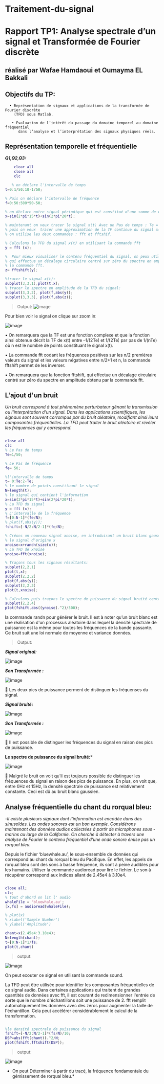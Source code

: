 # Traitement-du-signal
# Rapport TP1: Analyse spectrale d’un signal et Transformée de Fourier discrète

## réalisé par Wafae Hamdaoui et Oumayma EL Bakkali

## Objectifs du TP:

      • Représentation de signaux et applications de la transformée de Fourier discrète
        (TFD) sous Matlab. 

       • Evaluation de l’intérêt du passage du domaine temporel au domaine fréquentiel
          dans l’analyse et l’interprétation des signaux physiques réels.

## Représentation temporelle et fréquentielle 

 ***Q1,Q2,Q3:***

 ```Matlab
     clear all
     close all
     clc

    % on déclare l'intervalle de temps
t=0:1/50:10-1/50;

% Puis on déclare l'intervalle de fréquence
f=0:50:500*50-50;

% on déclare notre signal périodique qui est constitué d'une somme de deux sinusoïdes
x=sin(2*pi*15*t)+sin(2*pi*20*t);

% maintenant on veux tracer le signal x(t) Avec un Pas de temps : Te = 1/50s, et un  Intervalle : 0, 10-Te.
% puis on veux  tracer une approximation de la TF continue du signal x(t), et la représenté suivant un pas Te,
% on utilise les deux commandes : fft et fftshif.

% Calculons la TFD du signal x(t) en utilisant la commande fft
y = fft (x);

%  Pour mieux visualiser le contenu fréquentiel du signal, on peux utiliser la fonction fftshift, 
% qui effectue un décalage circulaire centré sur zéro du spectre en amplitude obtenu par 
% la commande fft.
z= fftshift(y);

%tracer le signal x(t):
 subplot(3,3,1),plot(t,x);
% tracer le spectre en amplitude de la TFD du signal:
 subplot(3,3,2), plot(f,abs(y));
 subplot(3,3,3), plot(f,abs(z));

```
> Output:
![image](https://user-images.githubusercontent.com/75392302/151665752-1d2d1160-f746-4cbe-84df-95f41ba0b4cd.png)

Pour bien voir le signal on clique sur zoom in:

![image](https://user-images.githubusercontent.com/75392302/151665766-060aa038-af14-40ef-8e5f-9cc9c9c0c90a.png)




▪  On remarquera que la TF est une fonction complexe et que la fonction ainsi
obtenue décrit la TF de x(t) entre –1/(2Te) et 1/(2Te) par pas de 1/(nTe) où n
est le nombre de points constituant le signal x(t).

▪ La commande fft codant les fréquences positives sur les n/2 premières valeurs
du signal et les valeurs négatives entre n/2+1 et n, la commande fftshift permet
de les inverser.

▪ On remarquera que la fonction fftshift, qui effectue un décalage circulaire centré 
sur zéro du spectre en amplitude obtenu par la commande fft.


## L'ajout d'un bruit


*Un bruit correspond à tout phénomène perturbateur gênant la transmission ou
l'interprétation d'un signal. Dans les applications scientifiques, les signaux sont
souvent corrompus par du bruit aléatoire, modifiant ainsi leurs composantes
fréquentielles. La TFD peut traiter le bruit aléatoire et révéler les fréquences qui y
correspond.*

```Matlab

close all 
clc
% Le Pas de temps
Te=1/50;

% Le Pas de fréquence
fe= 50; 

%l'intervalle de temps
t= 0:Te:2-Te;
% le nombre de points constituant le signal
N=length(t);
% le signal qui contient l'information
x=sin(2*pi*15*t)+sin(2*pi*20*t);
% La TFD du signal
y = fft (x);
% L'intervalle de la fréquence
f=[0:N-1]*(fe/N);
% plot(f,abs(y));
fshift=[-N/2:N/2-1]*(fe/N);

% Créons un nouveau signal xnoise, en introduisant un bruit blanc gaussien dans 
% le signal d’origine x
xnoise=x+randn(size(x));
% La TFD de xnoise
ynoise=fft(xnoise);

% Traçons tous les signaux résultants:
subplot(2,2,1)
plot(t,x);
subplot(2,2,2)
plot(f,abs(y));
subplot(2,2,3)
plot(t,xnoise);

% Calculons puis traçons le spectre de puissance du signal bruité centré à la fréquence zéro
subplot(2,2,4)
plot(fshift,abs((ynoise).^2)/500);

```

la commande randn pour générer le bruit. Il est à noter qu’un bruit blanc est une réalisation d'un processus aléatoire dans lequel la densité spectrale de puissance est la même pour toutes les fréquences de la bande passante. Ce bruit suit une loi normale de moyenne et variance données.

> Output:

***Signal original:***

![image](https://user-images.githubusercontent.com/75392302/151665985-1c2ffc14-2927-4b70-a3ed-064bbed210fb.png)

***Son Transformée :***

![image](https://user-images.githubusercontent.com/75392302/151666006-96eeb4e5-0495-4eda-bcdb-f04da37fe207.png)

	Les deux  pics de puissance perment de distinguer les fréquenses du signal.

***Signal bruité:***

![image](https://user-images.githubusercontent.com/75392302/151666037-3cd80924-fd22-4999-8ba7-7dcdd2961dcf.png)

***Son Transformée :***

![image](https://user-images.githubusercontent.com/75392302/151666053-ee68006b-bd73-49a6-9462-1af1ad934eec.png)

	Il est possible de distinguer les fréquences du signal en raison des pics de puissance.

**Le spectre de puissance du signal bruité:***

![image](https://user-images.githubusercontent.com/75392302/151666095-fe9dea30-79ea-49d5-9f64-e8ae7bad6ede.png)

	Malgré le bruit on voit qu’il est toujours possible de distinguer les fréquences du signal en raison des pics de puissance.
En plus, on voit que, entre 0Hz et 15Hz, la densité spectrale de puissance est relativement constante. Ceci est dû au bruit blanc gaussien.

## Analyse fréquentielle du chant du rorqual bleu: 

-*Il existe plusieurs signaux dont l’information est encodée dans des sinusoïdes. Les
ondes sonores est un bon exemple. Considérons maintenant des données audios
collectées à partir de microphones sous - marins au large de la Californie. On cherche
à détecter à travers une analyse de Fourier le contenu fréquentiel d’une onde sonore
émise pas un rorqual bleu.*

Depuis le fichier ‘bluewhale.au’, le sous-ensemble de données qui
correspond au chant du rorqual bleu du Pacifique. En effet, les appels de rorqual bleu
sont des sons à basse fréquence, ils sont à peine audibles pour les humains. Utiliser
la commande audioread pour lire le fichier. Le son à récupérer correspond aux indices
allant de 2.45e4 à 3.10e4.



```Matlab

close all;
clc;
% tout d'abord on lit l' audio
whaleFile = 'bluewhale.au';
[x,fs] = audioread(whaleFile);

% plot(x)
% xlabel('Sample Number')
% ylabel('Amplitude')

chant=x(2.45e4:3.10e4);
N=length(chant);
t=[0:N-1]*1/fs;
plot(t,chant)

```
> output:

![image](https://user-images.githubusercontent.com/75392302/151667178-4b3b5c78-eb3f-4913-8df2-38fc1eb5dd23.png)

On peut ecouter ce signal en utilisant la commande sound.

La TFD peut être utilisée pour identifier les composantes fréquentielles de ce signal
audio. Dans certaines applications qui traitent de grandes quantités de données avec
fft, il est courant de redimensionner l'entrée de sorte que le nombre d'échantillons soit
une puissance de 2. fft remplit automatiquement les données avec des zéros pour
augmenter la taille de l'échantillon. Cela peut accélérer considérablement le calcul de
la transformation.

```Matlab

%la densité spectrale de puissance du signal
fshift=[-N/2:N/2-1]*(fs/N)/10;
DSP=abs(fft(chant)).^2/N;
plot(fshift,fftshift(DSP));

```
 > output:
 
 ![image](https://user-images.githubusercontent.com/75392302/151667012-03eef029-349d-4092-9589-a5169ab61a3e.png)

* On peut Déterminer à partir du tracé, la fréquence fondamentale du gémissement de rorqual
bleu.*

